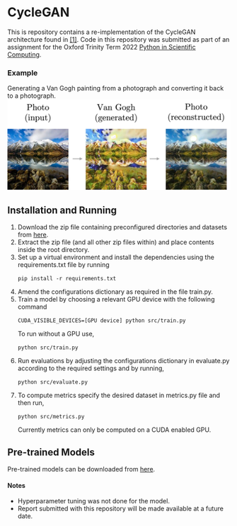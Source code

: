 # CycleGAN

This is repository contains a re-implementation of the CycleGAN architecture found in [[1]](https://arxiv.org/abs/1703.10593). 
Code in this repository was submitted as part of an assignment for the Oxford Trinity Term 2022 
[Python in Scientific Computing](https://courses.maths.ox.ac.uk/course/view.php?id=252).

### Example
Generating a Van Gogh painting from a photograph and converting it back to a photograph.
![](images/example.png)

## Installation and Running
1. Download the zip file containing preconfigured directories and datasets from [here](https://drive.google.com/file/d/1OUuYDjaqEvZPP6Jrnc8IIpTjwyCY_zfE/view?usp=sharing). 
2. Extract the zip file (and all other zip files within) and place contents inside the root directory.
3. Set up a virtual environment and install the dependencies using the requirements.txt file by running
    ```
    pip install -r requirements.txt
    ```
4. Amend the configurations dictionary as required in the file train.py.   
5. Train a model by choosing a relevant GPU device with the following command
    ```
    CUDA_VISIBLE_DEVICES=[GPU device] python src/train.py
    ```
   To run without a GPU use,
    ```
    python src/train.py
    ```
6. Run evaluations by adjusting the configurations dictionary in evaluate.py according to the 
required settings and by running,
    ```
    python src/evaluate.py
    ```
7. To compute metrics specify the desired dataset in metrics.py file and then run,
    ```
    python src/metrics.py
    ```
   Currently metrics can only be computed on a CUDA enabled GPU.

## Pre-trained Models
Pre-trained models can be downloaded from [here](https://drive.google.com/drive/folders/1zsF6Yqa-m-sAeeenH5wU4TfsmKwa5qk_?usp=sharing).

#### Notes
* Hyperparameter tuning was not done for the model.
* Report submitted with this repository will be made available at a future date.